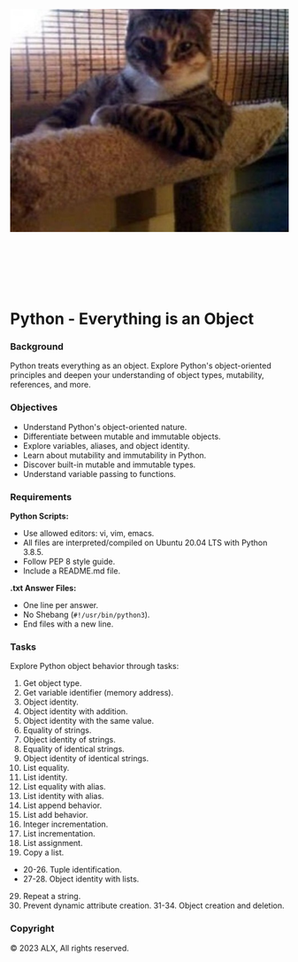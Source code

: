 <div style="width: 100%; height: 0; padding-bottom: 100%; position: relative;">
    <img src="everything.jpg" alt="OOP Image" style="position: absolute; width: 100%; height: 80%; object-fit: cover;">
</div>

# Python - Everything is an Object

### Background

Python treats everything as an object. Explore Python's object-oriented principles and deepen your understanding of object types, mutability, references, and more.

### Objectives

- Understand Python's object-oriented nature.
- Differentiate between mutable and immutable objects.
- Explore variables, aliases, and object identity.
- Learn about mutability and immutability in Python.
- Discover built-in mutable and immutable types.
- Understand variable passing to functions.

### Requirements

**Python Scripts:**
- Use allowed editors: vi, vim, emacs.
- All files are interpreted/compiled on Ubuntu 20.04 LTS with Python 3.8.5.
- Follow PEP 8 style guide.
- Include a README.md file.

**.txt Answer Files:**
- One line per answer.
- No Shebang (`#!/usr/bin/python3`).
- End files with a new line.

### Tasks

Explore Python object behavior through tasks:

1. Get object type.
2. Get variable identifier (memory address).
3. Object identity.
4. Object identity with addition.
5. Object identity with the same value.
6. Equality of strings.
7. Object identity of strings.
8. Equality of identical strings.
9. Object identity of identical strings.
10. List equality.
11. List identity.
12. List equality with alias.
13. List identity with alias.
14. List append behavior.
15. List add behavior.
16. Integer incrementation.
17. List incrementation.
18. List assignment.
19. Copy a list.
- 20-26. Tuple identification.
- 27-28. Object identity with lists.
29. Repeat a string.
30. Prevent dynamic attribute creation.
31-34. Object creation and deletion.

### Copyright

© 2023 ALX, All rights reserved.
